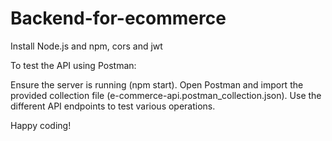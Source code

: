 # Backend-for-ecommerce
Install Node.js and npm, cors and jwt

To test the API using Postman:

Ensure the server is running (npm start).
Open Postman and import the provided collection file (e-commerce-api.postman_collection.json).
Use the different API endpoints to test various operations.

Happy coding!
